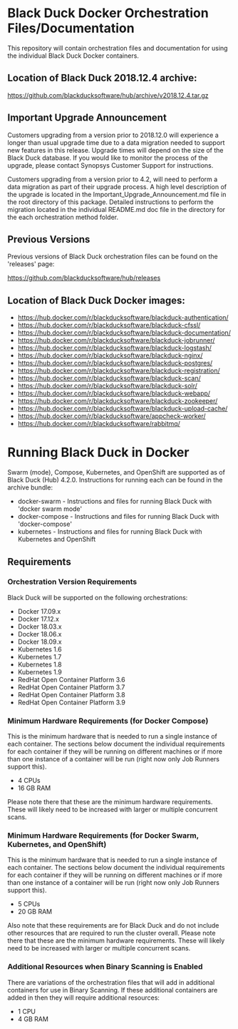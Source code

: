# Black Duck Docker Orchestration Files/Documentation

This repository will contain orchestration files and documentation for using the individual Black Duck Docker containers. 

## Location of Black Duck 2018.12.4 archive:

https://github.com/blackducksoftware/hub/archive/v2018.12.4.tar.gz

## Important Upgrade Announcement

Customers upgrading from a version prior to 2018.12.0 will experience a longer than usual upgrade time due to a data migration needed to support new features in this release. Upgrade times will depend on the size of the Black Duck database. If you would like to monitor the process of the upgrade, please contact Synopsys Customer Support for instructions.
 
Customers upgrading from a version prior to 4.2, will need to perform a data migration as part of their upgrade process.  A high level description of the upgrade is located in the Important_Upgrade_Announcement.md file in the root directory of this package.  Detailed instructions to perform the migration located in the individual README.md doc file in the directory for the each orchestration method folder.

## Previous Versions

Previous versions of Black Duck orchestration files can be found on the 'releases' page:

https://github.com/blackducksoftware/hub/releases

## Location of Black Duck Docker images:

* https://hub.docker.com/r/blackducksoftware/blackduck-authentication/
* https://hub.docker.com/r/blackducksoftware/blackduck-cfssl/ 
* https://hub.docker.com/r/blackducksoftware/blackduck-documentation/
* https://hub.docker.com/r/blackducksoftware/blackduck-jobrunner/
* https://hub.docker.com/r/blackducksoftware/blackduck-logstash/
* https://hub.docker.com/r/blackducksoftware/blackduck-nginx/
* https://hub.docker.com/r/blackducksoftware/blackduck-postgres/
* https://hub.docker.com/r/blackducksoftware/blackduck-registration/
* https://hub.docker.com/r/blackducksoftware/blackduck-scan/
* https://hub.docker.com/r/blackducksoftware/blackduck-solr/
* https://hub.docker.com/r/blackducksoftware/blackduck-webapp/
* https://hub.docker.com/r/blackducksoftware/blackduck-zookeeper/
* https://hub.docker.com/r/blackducksoftware/blackduck-upload-cache/
* https://hub.docker.com/r/blackducksoftware/appcheck-worker/
* https://hub.docker.com/r/blackducksoftware/rabbitmq/

# Running Black Duck in Docker

Swarm (mode), Compose, Kubernetes, and OpenShift are supported as of Black Duck (Hub) 4.2.0. Instructions for running each can be found in the archive bundle:

* docker-swarm - Instructions and files for running Black Duck with 'docker swarm mode'
* docker-compose - Instructions and files for running Black Duck with 'docker-compose'
* kubernetes - Instructions and files for running Black Duck with Kubernetes and OpenShift

## Requirements

### Orchestration Version Requirements

Black Duck will be supported on the following orchestrations:

* Docker 17.09.x
* Docker 17.12.x
* Docker 18.03.x
* Docker 18.06.x
* Docker 18.09.x
* Kubernetes 1.6
* Kubernetes 1.7
* Kubernetes 1.8
* Kubernetes 1.9
* RedHat Open Container Platform 3.6
* RedHat Open Container Platform 3.7
* RedHat Open Container Platform 3.8
* RedHat Open Container Platform 3.9

### Minimum Hardware Requirements (for Docker Compose)

This is the minimum hardware that is needed to run a single instance of each container. The sections below document the individual requirements for each container if they will be running on different machines or if more than one instance of a container will be run (right now only Job Runners support this).

* 4 CPUs
* 16 GB RAM

Please note there that these are the minimum hardware requirements. These will likely need to be increased with larger or multiple concurrent scans.

### Minimum Hardware Requirements (for Docker Swarm, Kubernetes, and OpenShift)

This is the minimum hardware that is needed to run a single instance of each container. The sections below document the individual requirements for each container if they will be running on different machines or if more than one instance of a container will be run (right now only Job Runners support this).

* 5 CPUs
* 20 GB RAM

Also note that these requirements are for Black Duck and do not include other resources that are required to run the cluster overall.
Please note there that these are the minimum hardware requirements. These will likely need to be increased with larger or multiple concurrent scans.

### Additional Resources when Binary Scanning is Enabled

There are variations of the orchestration files that will add in additional containers for use in Binary Scanning. If these additional containers
are added in then they will require additional resources:

* 1 CPU
* 4 GB RAM
